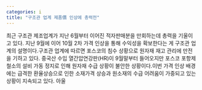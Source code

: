 ```yaml
---
categories: i
title: "구조관 업계 제품價 인상에 총력전"
---
```

최근 구조관 제조업계가 지난 6월부터 이어진 적자판매분을 만회하는데 총력을 기울이고 있다. 지난 9월에 이어 10월 2차 가격 인상을 통해 수익성을 확보한다는 게 구조관 업계의 설명이다.구조관 업계에 따르면 포스코의 침수 상황으로 원자재 재고 관리에 만전을 기하고 있다. 중국산 수입 열간압연강판(HR)이 9월말부터 들어오지만 포스코 포항제철소의 설비 가동 정지로 인해 원자재 수급 상황이 불안한 상황이다.이번 가격 인상 배경에는 급격한 환율상승으로 인한 소재가격 상승과 원소재의 수급 어려움이 가중되고 있는 상황이 지속되고 있다. 아울